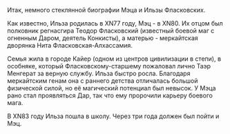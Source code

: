 Итак, немного стеклянной биографии Мэца и Ильзы Фласковских.

Как известно, Ильза родилась в XN77 году, Мэц - в XN80. Их отцом был полковник регнасгира Теодор Фласковский (известный боевой маг с огненным Даром, деятель Конкисты), а матерью - меркайтская дворянка Нита Фласковская-Алхассамия.

Семья жила в городе Кайер (одном из центров цивилизации в степи), в особняке, который Фласковскому-старшему пожаловал лично Таэр Менгерат за верную службу. Ильза быстро росла. Благодаря меркайтским генам она с раннего детства отличалась большой физической силой, но её магический потенциал был невысок. У Мэца рано стал проявляться Дар, так что ему пророчили карьеру боевого мага.

В XN83 году Ильза пошла в школу. Через три года должен был пойти и Мэц.
